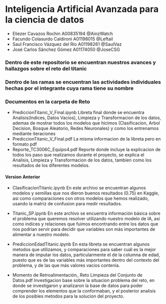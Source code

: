 # Inteligencia Artificial Avanzada para la ciencia de datos

- Eliezer Cavazos Rochin A00835194 @AinzWatch
- Facundo Colasurdo Caldironi A01198015 @Leftail
- Saul Francisco Vázquez del Río A01198261 @SaulVaz
- José Carlos Sänchez Gómez A01174050 @JoseCSG

### Dentro de este repositorio se encuentran nuestros avances y hallazgos sobre el reto del titanic
### Dentro de las ramas se encuentran las actividades individuales hechas por el integrante cuya rama tiene su nombre

### Documentos en la carpeta de Reto

- PrediccionTitanic_V_Final.ipynb
Libreta final donde se encuentra Analisis(Indices, Datos Vacios), Limpieza y Transformacion de los datos, ademas de mostrar todos los modelos que hicimos (Clasificacion, Arbol Decision, Bosque Aleatorio, Redes Neuronales) y como los entrenamos mediante iteraciones
- PrediccionTitanic_V_Final.pdf
La misma informacion de la libreta pero en formato pdf
- Reporte_TC3006C_Equipo4.pdf
Reporte donde incluye la explicacion de todos los paso que realizamos durante el proyecto, se explica el Analisis, Limpieza y Transformacion de los datos, tambien como los resultados de los diferentes modelos.

#### Version Anterior

- ClasificacionTitanic.ipynb
En este archivo se encuentran algunos modelos y semillas que nos dieron buenos resultados (0.75) en Kaggle, asi como comparaciones con 
otros modelos que hemos realizado, usando la matriz de confusion para medir resultados.

- Titanic_SP.ipynb
En este archivo se encuentra información básica sobre el problema que queremos resolver utilizando nuestro modelo de IA, así como indices y relaciones que fuimos encontrando entre los datos que nos podrian servir para decidir que variables son más importantes de alimentar a nuestro modelo.

- PrediccionEdadTitanic.ipynb 
En esta libreta se encuentran algunos metodos que utilizamos, y comparaciones para saber cuál es la mejor manera de imputar los datos, particularmente el de la columna de edad, puesto que es de las variables más importantes dentro del contexto del problema, y de las que más valores vacios contenía.

- Momento de Retroalimentación_ Reto Limpieza del Conjunto de Datos.pdf
Investigacion base sobre la situacion problema del reto, en donde se investigaron y analizaron la base de datos para poder comprender los elementos que la conformaban, y el posterior analisis de los posibles metodos para la solucion del proyecto.
